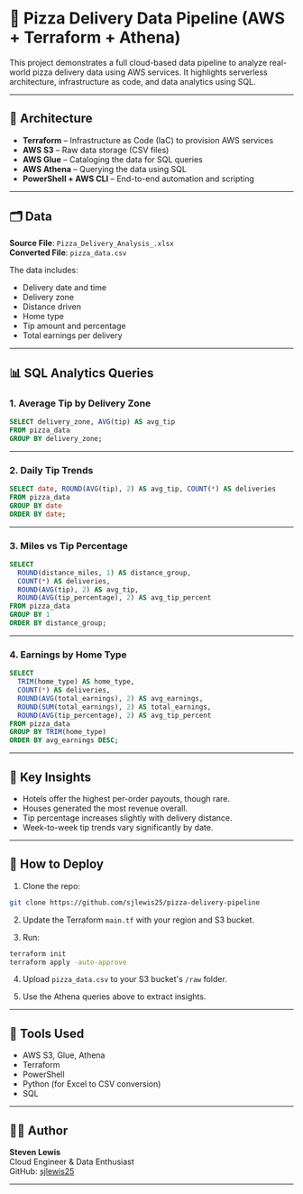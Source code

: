 # 🍕 Pizza Delivery Data Pipeline (AWS + Terraform + Athena)

This project demonstrates a full cloud-based data pipeline to analyze real-world pizza delivery data using AWS services. It highlights serverless architecture, infrastructure as code, and data analytics using SQL.

---

## 🧱 Architecture

- **Terraform** – Infrastructure as Code (IaC) to provision AWS services
- **AWS S3** – Raw data storage (CSV files)
- **AWS Glue** – Cataloging the data for SQL queries
- **AWS Athena** – Querying the data using SQL
- **PowerShell + AWS CLI** – End-to-end automation and scripting

---

## 🗂 Data

**Source File**: `Pizza_Delivery_Analysis_.xlsx`  
**Converted File**: `pizza_data.csv`

The data includes:
- Delivery date and time
- Delivery zone
- Distance driven
- Home type
- Tip amount and percentage
- Total earnings per delivery

---

## 📊 SQL Analytics Queries

### 1. **Average Tip by Delivery Zone**
```sql
SELECT delivery_zone, AVG(tip) AS avg_tip
FROM pizza_data
GROUP BY delivery_zone;
```

---

### 2. **Daily Tip Trends**
```sql
SELECT date, ROUND(AVG(tip), 2) AS avg_tip, COUNT(*) AS deliveries
FROM pizza_data
GROUP BY date
ORDER BY date;
```

---

### 3. **Miles vs Tip Percentage**
```sql
SELECT 
  ROUND(distance_miles, 1) AS distance_group,
  COUNT(*) AS deliveries,
  ROUND(AVG(tip), 2) AS avg_tip,
  ROUND(AVG(tip_percentage), 2) AS avg_tip_percent
FROM pizza_data
GROUP BY 1
ORDER BY distance_group;
```

---

### 4. **Earnings by Home Type**
```sql
SELECT 
  TRIM(home_type) AS home_type,
  COUNT(*) AS deliveries,
  ROUND(AVG(total_earnings), 2) AS avg_earnings,
  ROUND(SUM(total_earnings), 2) AS total_earnings,
  ROUND(AVG(tip_percentage), 2) AS avg_tip_percent
FROM pizza_data
GROUP BY TRIM(home_type)
ORDER BY avg_earnings DESC;
```

---

## 🧠 Key Insights

- Hotels offer the highest per-order payouts, though rare.
- Houses generated the most revenue overall.
- Tip percentage increases slightly with delivery distance.
- Week-to-week tip trends vary significantly by date.

---

## 🚀 How to Deploy

1. Clone the repo:
```bash
git clone https://github.com/sjlewis25/pizza-delivery-pipeline
```

2. Update the Terraform `main.tf` with your region and S3 bucket.

3. Run:
```bash
terraform init
terraform apply -auto-approve
```

4. Upload `pizza_data.csv` to your S3 bucket's `/raw` folder.

5. Use the Athena queries above to extract insights.

---

## 🧰 Tools Used

- AWS S3, Glue, Athena
- Terraform
- PowerShell
- Python (for Excel to CSV conversion)
- SQL

---

## 🧑‍💻 Author

**Steven Lewis**  
Cloud Engineer & Data Enthusiast  
GitHub: [sjlewis25](https://github.com/sjlewis25)

---
